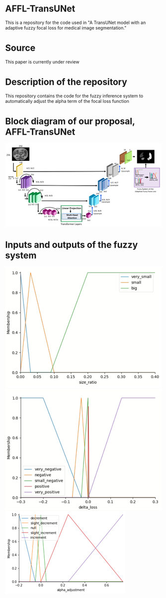# AFFL-TransUNet
This is a repository for the code used in "A TransUNet model with an adaptive fuzzy focal loss for medical image segmentation."
# Source
This paper is currently under review 

# Description of the repository
This repository contains the code for the fuzzy inference system to automatically adjust the alpha term of the focal loss function 

# Block diagram of our proposal, AFFL-TransUNet
![Alt Text](Figures/Diagram.png)

# Inputs and outputs of the fuzzy system
![Alt Text](Figures/FuzzyInput1.png)
![Alt Text](Figures/FuzzyInput2.png)
![Alt Text](Figures/FuzzyOutput.png)
